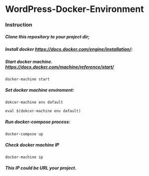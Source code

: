 # WordPress-Docker-Environment

### Instruction

##### Clone this repository to your project dir;
##### Install docker https://docs.docker.com/engine/installation/:
##### Start docker machine. https://docs.docker.com/machine/reference/start/
```
docker-machine start
```
##### Set docker machine enviroment:
```
dokcer-machine env dafault
```
```
eval $(dokcer-machine env dafault)
```
##### Run docker-compose process:
```
docker-compose up
```
##### Check docker machine IP
```
docker-machine ip
```
##### This IP could be URL your project.
